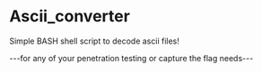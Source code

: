 # Ascii_converter
Simple BASH shell script to decode ascii files!

---for any of your penetration testing or capture the flag needs---
